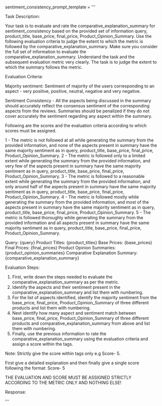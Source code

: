 sentiment_consistency_prompt_template = '''

Task Description:

Your task is to evaluate and rate the comparative_explanation_summary for sentiment_consistency based on the provided set of information query, product_title, base_price, final_price, Product_Opinion_Summary. Use the following evaluation criteria to judge the extent to which the metric is followed by the comparative_explanation_summary. Make sure you consider the full set of information to evaluate the comparative_explanation_summary. Understand the task and the subsequent evaluation metric very clearly. The task is to judge the extent to which the summary follows the metric.


Evaluation Criteria:

Majority sentiment: Sentiment of majority of the users corresponding to an aspect - very positive, positive, neutral, negative and very negative.

Sentiment Consistency - All the aspects being discussed in the summary should accurately reflect the consensus sentiment of the corresponding aspects from the reviews. Summaries should be penalized if they do not cover accurately the sentiment regarding any aspect within the summary.

Following are the scores and the evaluation criteria according to which scores must be assigned.

<score>1</score> - The metric is not followed at all while generating the summary from the provided information, and none of the aspects present in summary have the same majority sentiment as in query, product_title, base_price, final_price, Product_Opinion_Summary.
<score>2</score> - The metric is followed only to a limited extent while generating the summary from the provided information, and very few of the aspects present in summary have the same majority sentiment as in query, product_title, base_price, final_price, Product_Opinion_Summary.
<score>3</score> - The metric is followed to a reasonable extent while generating the summary from the provided information, and only around half of the aspects present in summary have the same majority sentiment as in query, product_title, base_price, final_price, Product_Opinion_Summary.
<score>4</score> - The metric is followed mostly while generating the summary from the provided information, and most of the aspects present in summary have the same majority sentiment as in query, product_title, base_price, final_price, Product_Opinion_Summary.
<score>5</score> - The metric is followed thoroughly while generating the summary from the provided information and all aspects present in summary have the same majority sentiment as in query, product_title, base_price, final_price, Product_Opinion_Summary.



Query: {query}
Product Titles: {product_titles}
Base Prices: {base_prices}
Final Prices: {final_prices}
Product Opinion Summaries: {product_opinion_summaries}
Comparative Explanation Summary: {comparative_explanation_summary}

Evaluation Steps:

1. First, write down the steps needed to evaluate the comparative_explanation_summary as per the metric. 
2. Identify the aspects and their sentiment present in the comparative_explanation_summary and list them with numbering.
3. For the list of aspects identified, identify the majority sentiment from the base_price, final_price, Product_Opinion_Summary of three different products and list them with numbering.
4. Next identify how many aspect and sentiment match between base_price, final_price, Product_Opinion_Summary of three different products and comparative_explanation_summary from above and list them with numbering.
5. Finally, use the previous information to rate the comparative_explanation_summary using the evaluation criteria and assign a score within the <score></score> tags.

Note: Strictly give the score within <score></score> tags only e.g Score- <score>5</score>.

First give a detailed explanation and then finally give a single score following the format: Score- <score>5</score>

THE EVALUATION AND SCORE MUST BE ASSIGNED STRICTLY ACCORDING TO THE METRIC ONLY AND NOTHING ELSE!

Response:

'''